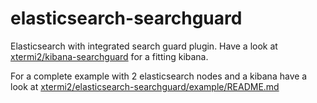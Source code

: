 # elasticsearch-searchguard
Elasticsearch with integrated search guard plugin.
Have a look at [xtermi2/kibana-searchguard](https://github.com/xtermi2/kibana-searchguard) 
for a fitting kibana.

For a complete example with 2 elasticsearch nodes and a kibana have a look at 
[xtermi2/elasticsearch-searchguard/example/README.md](https://github.com/xtermi2/elasticsearch-searchguard/tree/master/example)

